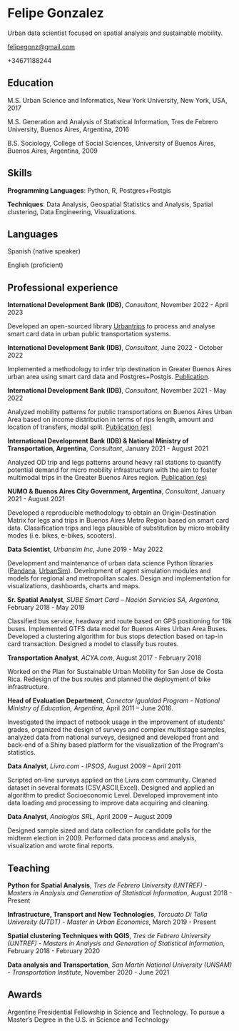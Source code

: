 # Felipe Gonzalez 

Urban data scientist focused on spatial analysis and sustainable mobility. 

felipegonz@gmail.com

+34671188244

## Education

M.S. Urban Science and Informatics, New York University, New York, USA, 2017

M.S. Generation and Analysis of Statistical Information, Tres de Febrero University, Buenos Aires, Argentina, 2016 

B.S. Sociology, College of Social Sciences, University of Buenos Aires, Buenos Aires, Argentina, 2009

## Skills

**Programming Languages**: Python, R, Postgres+Postgis

**Techniques**: Data Analysis, Geospatial Statistics and Analysis, Spatial clustering, Data Engineering, Visualizations.  

## Languages

Spanish (native speaker) 

English (proficient)


## Professional experience

**International Development Bank (IDB)**, *Consultant*, November 2022 - April 2023

Developed an open-sourced library [Urbantrips](https://github.com/EL-BID/UrbanTrips) to process and analyse smart card data in urban public transportation systems. 


**International Development Bank (IDB)**, *Consultant*, June 2022 - October 2022

Implemented a methodology to infer trip destination in Greater Buenos Aires urban area using smart card data and Postgres+Postgis. [Publication](https://code.iadb.org/en/tools/matriz-od-transporte-publico).

**International Development Bank (IDB)**, *Consultant*, November 2021 - May 2022

Analyzed mobility patterns for public transportations on Buenos Aires Urban Area based on income distribution in terms of rips length, amount and location of transfers, modal split.  [Publication (es)](https://publications.iadb.org/publications/spanish/document/Identificando-la-desigualdad-en-los-patrones-de-movilidad-en-transporte-publico.pdf)


**International Development Bank (IDB) & National Ministry of Transportation, Argentina**, *Consultant*, January 2021 - August 2021

Analyzed OD trip and legs patterns around heavy rail stations to quantify potential demand for micro mobility infrastructure with the aim to foster multimodal trips in the Greater Buenos Aires region. [Publication (es)](https://publications.iadb.org/es/accesibilidad-al-ferrocarril-roca-analisis-de-datos-masivos-para-la-identificacion-de-corredores)

**NUMO & Buenos Aires City Government, Argentina**, *Consultant*, January 2021 - August 2021

Developed a reproducible methodology to obtain an Origin-Destination Matrix for legs and trips in Buenos Aires Metro Region based on smart card data. Classification trips and legs plausible of substitution by micro mobility modes (i.e. bikes, e-bikes, scooters).

**Data Scientist**, *Urbansim Inc*, June 2019 - May 2022

Development and maintenance of urban data science Python libraries ([Pandana](https://github.com/UDST/pandana), [UrbanSim](https://github.com/UDST/urbansim)). Development of agent simulation modules and models for regional and metropolitan scales. Design and implementation for visualizations, dashboards, charts and maps.

**Sr. Spatial Analyst**, *SUBE Smart Card – Nación Servicios SA, Argentina*, February 2018 - May 2019

Classified bus service, headway and route based on GPS positioning for 18k buses. Implemented GTFS data model for Buenos Aires Urban Area Buses. Developed a clustering algorithm for bus stops detection based on tap-in card transaction. Designed a model to classify bus routes.

**Transportation Analyst**, *ACYA.com*, August 2017 -  February 2018

Worked on the Plan for Sustainable Urban Mobility for San Jose de Costa Rica. Redesign of the bus routes and planned the deployment of bike infrastructure. 

**Head of Evaluation Department**, *Conectar Igualdad Program - National Ministry of Education, Argentina*, April 2011 – June 2016. 

Investigated the impact of netbook usage in the improvement of students' grades, organized the design of surveys and complex multistage samples, analyzed data from national surveys, designed and developed front and back-end of a Shiny based platform for the visualization of the Program's statistics. 

**Data Analyst**, *Livra.com - IPSOS*, August 2009 – April 2011

Scripted on-line surveys applied on the Livra.com community. Cleaned dataset in several formats (CSV,ASCII,Excel). Designed and applied an algorithm to predict Socioeconomic Level. Developed improvement into data loading and processing to improve data acquiring and cleaning.  


**Data Analyst**, *Analogías SRL*, April 2009 – August 2009 

Designed sample sized and data collection for candidate polls for the midterm election in 2009. Performed data process and analysis, visualization and wrote final reports. 

## Teaching
**Python for Spatial Analysis**, *Tres de Febrero University (UNTREF) - Masters in Analysis and Generation of Statistical Information*, August 2018 - Present

**Infrastructure, Transport and New Technologies**, *Torcuato Di Tella University (UTDT) - Master in Urban Economics*, March 2019 - Present

**Spatial clustering Techniques with QGIS**, *Tres de Febrero University (UNTREF) - Masters in Analysis and Generation of Statistical Information*, February 2018 - February 2020

**Data analysis and Transportation**, *San Martín National University (UNSAM) - Transportation Institute*, November 2020 - June 2021 


## Awards 

Argentine Presidential Fellowship in Science and Technology. To pursue a Master’s Degree in the U.S. in Science and Technology

